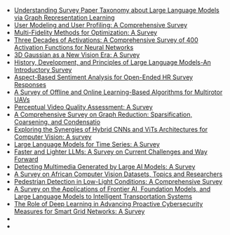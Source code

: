 - [Understanding Survey Paper Taxonomy about Large Language Models via Graph Representation Learning](https://arxiv.org/pdf/2402.10409.pdf)
- [User Modeling and User Profiling: A Comprehensive Survey](https://arxiv.org/pdf/2402.09660.pdf)
- [Multi-Fidelity Methods for Optimization: A Survey](https://arxiv.org/pdf/2402.09638.pdf)
- [Three Decades of Activations: A Comprehensive Survey of 400 Activation Functions for Neural Networks](https://arxiv.org/pdf/2402.09092.pdf)
- [3D Gaussian as a New Vision Era: A Survey](https://arxiv.org/pdf/2402.07181.pdf)
- [History, Development, and Principles of Large Language Models-An Introductory Survey](https://arxiv.org/pdf/2402.06853.pdf)
- [Aspect-Based Sentiment Analysis for Open-Ended HR Survey Responses](https://arxiv.org/pdf/2402.04812.pdf)
- [A Survey of Offline and Online Learning-Based Algorithms for Multirotor UAVs](https://arxiv.org/pdf/2402.04418.pdf)
- [Perceptual Video Quality Assessment: A Survey](https://arxiv.org/pdf/2402.03413.pdf)
- [A Comprehensive Survey on Graph Reduction: Sparsification, Coarsening, and Condensatio](https://arxiv.org/pdf/2402.03358.pdf)
- [Exploring the Synergies of Hybrid CNNs and ViTs Architectures for Computer Vision: A survey](https://arxiv.org/abs/2402.02941)
- [Large Language Models for Time Series: A Survey](https://arxiv.org/pdf/2402.01801.pdf)
- [Faster and Lighter LLMs: A Survey on Current Challenges and Way Forward](https://arxiv.org/pdf/2402.01799.pdf)
- [Detecting Multimedia Generated by Large AI Models: A Survey](https://arxiv.org/pdf/2402.00045.pdf)
- [A Survey on African Computer Vision Datasets, Topics and Researchers](https://arxiv.org/pdf/2401.11617.pdf)
- [Pedestrian Detection in Low-Light Conditions: A Comprehensive Survey](https://arxiv.org/pdf/2401.07801.pdf)
- [A Survey on the Applications of Frontier AI, Foundation Models, and Large Language Models to Intelligent Transportation Systems](https://arxiv.org/pdf/2401.06831.pdf)
- [The Role of Deep Learning in Advancing Proactive Cybersecurity Measures for Smart Grid Networks: A Survey](https://arxiv.org/pdf/2401.05896.pdf)
- []()
- []()
